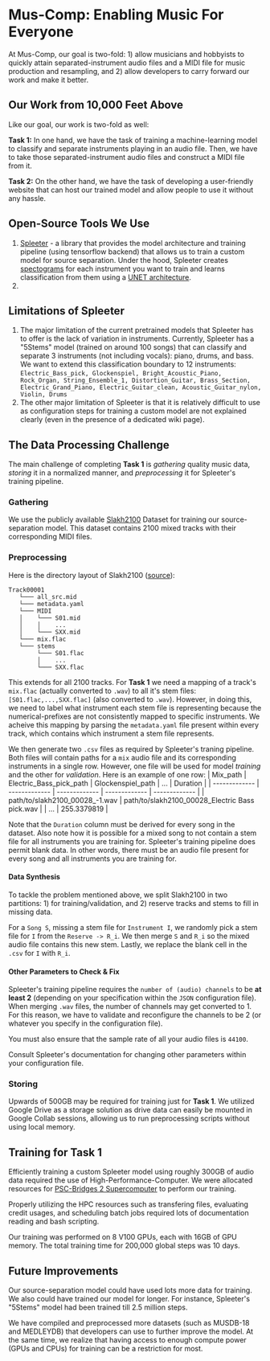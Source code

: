 # Mus-Comp: Enabling Music For Everyone
At Mus-Comp, our goal is two-fold: 1) allow musicians and hobbyists to quickly attain separated-instrument audio files and a MIDI file for music production and resampling, and 2) allow developers to carry forward our work and make it better.

## Our Work from 10,000 Feet Above
Like our goal, our work is two-fold as well:

**Task 1:** In one hand, we have the task of training a machine-learning model to classify and separate instruments playing in an audio file. Then, we have to take those separated-instrument audio files and construct a MIDI file from it.

**Task 2:** On the other hand, we have the task of developing a user-friendly website that can host our trained model and allow people to use it without any hassle.

## Open-Source Tools We Use
1) [Spleeter](https://github.com/deezer/spleeter) - a library that provides the model architecture and training pipeline (using tensorflow backend) that allows us to train a custom model for source separation. Under the hood, Spleeter creates [spectograms](https://pnsn.org/spectrograms/what-is-a-spectrogram#:~:text=A%20spectrogram%20is%20a%20visual,energy%20levels%20vary%20over%20time.) for each instrument you want to train and learns classification from them using a [UNET architecture](https://paperswithcode.com/method/u-net#:~:text=U%2DNet%20is%20an%20architecture,architecture%20of%20a%20convolutional%20network.).
2) 

## Limitations of Spleeter
1) The major limitation of the current pretrained models that Spleeter has to offer is the lack of variation in instruments. Currently, Spleeter has a "5Stems" model (trained on around 100 songs) that can classify and separate 3 instruments (not including vocals): piano, drums, and bass. We want to extend this classification boundary to 12 instruments: `Electric_Bass_pick, Glockenspiel, Bright_Acoustic_Piano, Rock_Organ, String_Ensemble_1, Distortion_Guitar, Brass_Section, Electric_Grand_Piano, Electric_Guitar_clean, Acoustic_Guitar_nylon, Violin, Drums`
2) The other major limitation of Spleeter is that it is relatively difficult to use as configuration steps for training a custom model are not explained clearly (even in the presence of a dedicated wiki page).

## The Data Processing Challenge
The main challenge of completing **Task 1** is *gathering* quality music data, *storing* it in a normalized manner, and *preprocessing* it for Spleeter's training pipeline.
### Gathering
We use the publicly available [Slakh2100](http://www.slakh.com/) Dataset for training our source-separation model. This dataset contains 2100 mixed tracks with their corresponding MIDI files.
### Preprocessing
Here is the directory layout of Slakh2100 ([source](https://github.com/ethman/slakh-utils#metadata)): 
```
Track00001
   └─── all_src.mid
   └─── metadata.yaml
   └─── MIDI
   │    └─── S01.mid
   │    │    ...
   │    └─── SXX.mid
   └─── mix.flac
   └─── stems
        └─── S01.flac
        │    ...
        └─── SXX.flac 
```
This extends for all 2100 tracks. For **Task 1** we need a mapping of a track's `mix.flac` (actually converted to `.wav`) to all it's stem files: `[S01.flac,...,SXX.flac]` (also converted to `.wav`). However, in doing this, we need to label what instrument each stem file is representing because the numerical-prefixes are not consistently mapped to specific instruments. We acheive this mapping by parsing the `metadata.yaml` file present within every track, which contains which instrument a stem file represents.

We then generate two `.csv` files as required by Spleeter's traning pipeline. Both files will contain paths for a `mix` audio file and its corresponding instruments in a single row. However, one file will be used for model *training* and the other for *validation*.
Here is an example of one row: 
| Mix_path  | Electric_Bass_pick_path | Glockenspiel_path | ... | Duration |
| ------------- | ------------- | ------------- | ------------- | ------------- |
| path/to/slakh2100_00028_-1.wav  | path/to/slakh2100_00028_Electric Bass pick.wav  |  | ... | 255.3379819 |

Note that the `Duration` column must be derived for every song in the dataset. Also note how it is possible for a mixed song to not contain a stem file for all instruments you are training for. Spleeter's training pipeline does permit blank data. In other words, there must be an audio file present for every song and all instruments you are training for.

#### Data Synthesis
To tackle the problem mentioned above, we split Slakh2100 in two partitions: 1) for training/validation, and 2) reserve tracks and stems to fill in missing data.

For a `Song S`, missing a stem file for `Instrument I`, we randomly pick a stem file for `I` from the `Reserve -> R_i`. We then merge `S` and `R_i` so the mixed audio file contains this new stem. Lastly, we replace the blank cell in the `.csv` for `I` with `R_i`.

#### Other Parameters to Check & Fix
Spleeter's training pipeline requires the `number of (audio) channels` to be **at least 2** (depending on your specification within the `JSON` configuration file). When merging `.wav` files, the number of channels may get converted to 1. For this reason, we have to validate and reconfigure the channels to be 2 (or whatever you specify in the configuration file). 

You must also ensure that the sample rate of all your audio files is `44100`. 

Consult Spleeter's documentation for changing other parameters within your configuration file.

### Storing
Upwards of 500GB may be required for training just for **Task 1**. We utilized Google Drive as a storage solution as drive data can easily be mounted in Google Collab sessions, allowing us to run preprocessing scripts without using local memory.

## Training for Task 1
Efficiently training a custom Spleeter model using roughly 300GB of audio data required the use of High-Performance-Computer. We were allocated resources for [PSC-Bridges 2 Supercomputer](https://www.psc.edu/resources/bridges-2/user-guide-2-2/) to perform our training.

Properly utilizing the HPC resources such as transfering files, evaluating credit usages, and scheduling batch jobs required lots of documentation reading and bash scripting.

Our training was performed on 8 V100 GPUs, each with 16GB of GPU memory. The total training time for 200,000 global steps was 10 days. 

## Future Improvements
Our source-separation model could have used lots more data for training. We also could have trained our model for longer. For instance, Spleeter's "5Stems" model had been trained till 2.5 million steps. 

We have compiled and preprocessed more datasets (such as MUSDB-18 and MEDLEYDB) that developers can use to further improve the model. At the same time, we realize that having access to enough compute power (GPUs and CPUs) for training can be a restriction for most.
